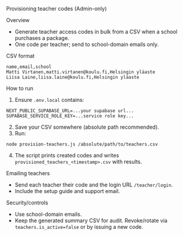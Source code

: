 Provisioning teacher codes (Admin-only)

Overview
- Generate teacher access codes in bulk from a CSV when a school purchases a package.
- One code per teacher; send to school-domain emails only.

CSV format
```
name,email,school
Matti Virtanen,matti.virtanen@koulu.fi,Helsingin yläaste
Liisa Laine,liisa.laine@koulu.fi,Helsingin yläaste
```

How to run
1) Ensure `.env.local` contains:
```
NEXT_PUBLIC_SUPABASE_URL=...your supabase url...
SUPABASE_SERVICE_ROLE_KEY=...service role key...
```
2) Save your CSV somewhere (absolute path recommended).
3) Run:
```
node provision-teachers.js /absolute/path/to/teachers.csv
```
4) The script prints created codes and writes `provisioned_teachers_<timestamp>.csv` with results.

Emailing teachers
- Send each teacher their code and the login URL `/teacher/login`.
- Include the setup guide and support email.

Security/controls
- Use school-domain emails.
- Keep the generated summary CSV for audit. Revoke/rotate via `teachers.is_active=false` or by issuing a new code.



